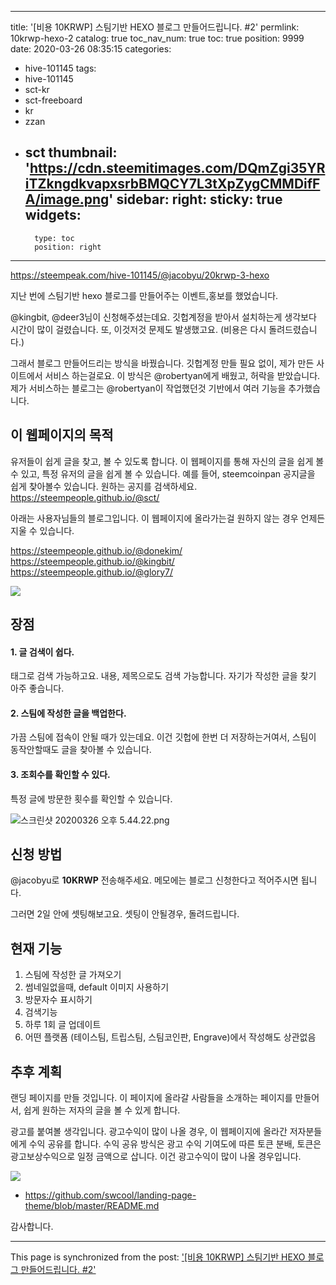 
---
title: '[비용 10KRWP] 스팀기반 HEXO 블로그 만들어드립니다. #2'
permlink: 10krwp-hexo-2
catalog: true
toc_nav_num: true
toc: true
position: 9999
date: 2020-03-26 08:35:15
categories:
- hive-101145
tags:
- hive-101145
- sct-kr
- sct-freeboard
- kr
- zzan
- sct
thumbnail: 'https://cdn.steemitimages.com/DQmZgi35YRiTZkngdkvapxsrbBMQCY7L3tXpZygCMMDifFA/image.png'
sidebar:
    right:
        sticky: true
widgets:
    -
        type: toc
        position: right
---


https://steempeak.com/hive-101145/@jacobyu/20krwp-3-hexo

지난 번에 스팀기반 hexo 블로그를 만들어주는 이벤트,홍보를 했었습니다.

@kingbit, @deer3님이 신청해주셨는데요. 깃헙계정을 받아서 설치하는게 생각보다 시간이 많이 걸렸습니다. 또, 이것저것 문제도 발생했고요. (비용은 다시 돌려드렸습니다.)

그래서 블로그 만들어드리는 방식을 바꿨습니다. 깃헙계정 만들 필요 없이, 제가 만든 사이트에서 서비스 하는걸로요. 이 방식은 @robertyan에게 배웠고, 허락을 받았습니다.  제가 서비스하는 블로그는 @robertyan이 작업했던것 기반에서 여러 기능을 추가했습니다.

## 이 웹페이지의 목적

유저들이 쉽게 글을 찾고, 볼 수 있도록 합니다. 이 웹페이지를 통해 자신의 글을 쉽게 볼 수 있고, 특정 유저의 글을 쉽게 볼 수 있습니다. 예를 들어, steemcoinpan 공지글을 쉽게 찾아볼수 있습니다. 원하는 공지를 검색하세요. https://steempeople.github.io/@sct/ 

아래는 사용자님들의 블로그입니다. 이 웹페이지에 올라가는걸 원하지 않는 경우 언제든 지울 수 있습니다.

https://steempeople.github.io/@donekim/
https://steempeople.github.io/@kingbit/
https://steempeople.github.io/@glory7/


![](https://cdn.steemitimages.com/DQmZgi35YRiTZkngdkvapxsrbBMQCY7L3tXpZygCMMDifFA/image.png)

## 장점

####  1. 글 검색이 쉽다.
태그로 검색 가능하고요. 내용, 제목으로도 검색 가능합니다. 자기가 작성한 글을 찾기 아주 좋습니다.

#### 2. 스팀에 작성한 글을 백업한다.
가끔 스팀에 접속이 안될 때가 있는데요. 이건 깃헙에 한번 더 저장하는거여서, 스팀이 동작안할때도 글을 찾아볼 수 있습니다.

#### 3. 조회수를 확인할 수 있다.
특정 글에 방문한 횟수를 확인할 수 있습니다. 

![스크린샷 20200326 오후 5.44.22.png](https://files.steempeak.com/file/steempeak/jacobyu/tEXfT9bJ-E18489E185B3E1848FE185B3E18485E185B5E186ABE18489E185A3E186BA202020-03-2620E1848BE185A9E18492E185AE205.44.22.png)


## 신청 방법
 @jacobyu로 **10KRWP** 전송해주세요. 메모에는 블로그 신청한다고 적어주시면 됩니다.

그러면  2일 안에 셋팅해보고요. 셋팅이 안될경우, 돌려드립니다.

## 현재 기능 

1. 스팀에 작성한 글 가져오기
2. 썸네일없을때, default 이미지 사용하기
3. 방문자수 표시하기
4. 검색기능
5. 하루 1회 글 업데이트
6. 어떤 플랫폼 (테이스팀, 트립스팀, 스팀코인판, Engrave)에서 작성해도 상관없음


## 추후 계획

랜딩 페이지를 만들 것입니다. 이 페이지에 올라갈 사람들을 소개하는 페이지를 만들어서, 쉽게 원하는 저자의 글을 볼 수 있게 합니다.

광고를 붙여볼 생각입니다. 광고수익이 많이 나올 경우, 이 웹페이지에 올라간 저자분들에게 수익 공유를 합니다. 수익 공유 방식은 광고 수익 기여도에 따른 토큰 분배, 토큰은 광고보상수익으로 일정 금액으로 삽니다. 이건 광고수익이 많이 나올 경우입니다. 

![](https://cdn.steemitimages.com/DQmWrQ4pKeDJrDHZiCjUqZ1kVHSs9To6Z8jJ4eLR2Pk2d4x/image.png)
- https://github.com/swcool/landing-page-theme/blob/master/README.md

감사합니다.

- - -

This page is synchronized from the post: ['[비용 10KRWP] 스팀기반 HEXO 블로그 만들어드립니다. #2'](https://steemit.com/@jacobyu/10krwp-hexo-2)
